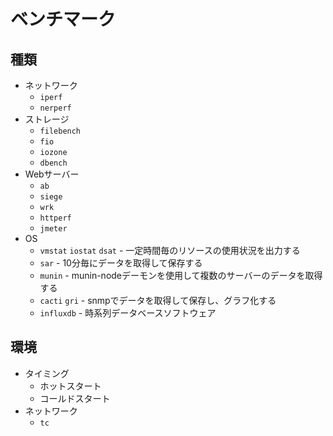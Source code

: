 # ベンチマーク
## 種類
- ネットワーク
  - `iperf`
  - `nerperf`
- ストレージ
  - `filebench`
  - `fio`
  - `iozone`
  - `dbench`
- Webサーバー
  - `ab`
  - `siege`
  - `wrk`
  - `httperf`
  - `jmeter`
- OS
  - `vmstat` `iostat` `dsat` - 一定時間毎のリソースの使用状況を出力する
  - `sar` - 10分毎にデータを取得して保存する
  - `munin` - munin-nodeデーモンを使用して複数のサーバーのデータを取得する
  - `cacti` `gri` - snmpでデータを取得して保存し、グラフ化する
  - `influxdb` - 時系列データベースソフトウェア

## 環境
- タイミング
  - ホットスタート
  - コールドスタート
- ネットワーク
  - `tc`
